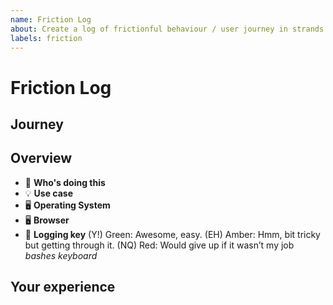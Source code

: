 ```yaml
---
name: Friction Log
about: Create a log of frictionful behaviour / user journey in strands or another webapp. Octue maintainers only - not for public use!!!!!
labels: friction
---
```


# Friction Log

## Journey

<!--- What is the journey the user is on when experiencing this friction.-->

## Overview

- 📛 **Who's doing this** <your name>
- 💡 **Use case** <what are you trying to do>
- 🖥️ **Operating System** <eg mac os>
- 🖥️ **Browser** <eg ghorme version abcde>
- 🌈 **Logging key**
  (Y!) Green: Awesome, easy.
  (EH) Amber: Hmm, bit tricky but getting through it.
  (NQ) Red: Would give up if it wasn’t my job *bashes keyboard*
<!--- TODO develop labels to capture this -->


## Your experience

<!--- What happened to you and why was it difficult. Attach any relevant images. -->
